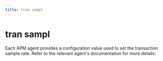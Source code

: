 ```yaml
---
title: tran sampl
---
```


# tran sampl

<!--  There are three ways to adjust the head-based sampling rate of your APM agents:

### Dynamic configuration

The transaction sample rate can be changed dynamically (no redeployment necessary) on a per-service and per-environment
basis with [(PRODUCT_NAME) Configuration](http://example.co)/agent-configuration.html) in PRODUCT_NAME.-->

<!--  ### PRODUCT_NAME API configuration

(PRODUCT_NAME) configuration exposes an API that can be used to programmatically change
your agents' sampling rate.
An example is provided in the [Agent configuration API reference](http://example.co)/agent-config-api.html).-->

Each APM agent provides a configuration value used to set the transaction sample rate.
Refer to the relevant agent's documentation for more details:

<!--
* Go: [`ELASTIC_APM_TRANSACTION_SAMPLE_RATE`](http://example.co/configuration.html#config-transaction-sample-rate)
* Java: [`transaction_sample_rate`](http://example.co)/config-core.html#config-transaction-sample-rate)
* .NET: [`TransactionSampleRate`](http://example.co)/config-core.html#config-transaction-sample-rate)
* Node.js: [`transactionSampleRate`](http://example.co)/configuration.html#transaction-sample-rate)
* PHP: [`transaction_sample_rate`](http://example.co)/configuration-reference.html#config-transaction-sample-rate)
* Python: [`transaction_sample_rate`](http://example.co)/configuration.html#config-transaction-sample-rate)
* Ruby: [`transaction_sample_rate`](http://example.co)/configuration.html#config-transaction-sample-rate)
 -->